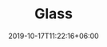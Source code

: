 ---
title: "Glass"
date: 2019-10-17T11:22:16+06:00
draft: false
description : "this is a meta description"
---